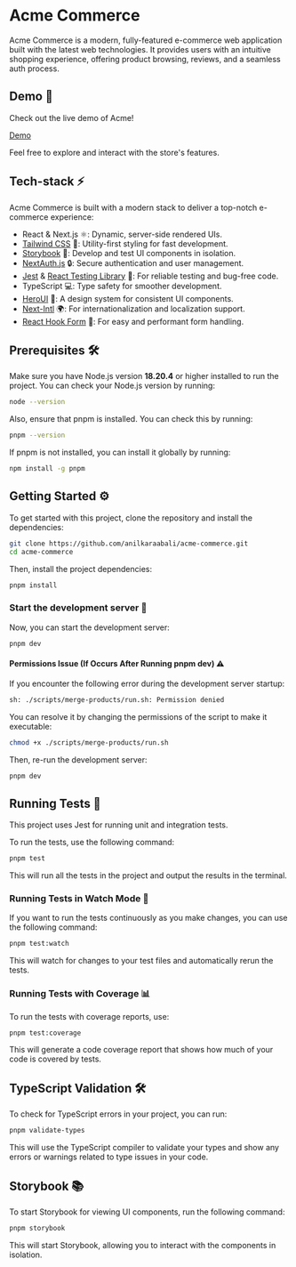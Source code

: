 # Acme Commerce

Acme Commerce is a modern, fully-featured e-commerce web application built with the latest web technologies. It provides users with an intuitive shopping experience, offering product browsing, reviews, and a seamless auth process.

## Demo 🎥

Check out the live demo of Acme!

[Demo](https://acme-commerce-beta.vercel.app/)

Feel free to explore and interact with the store's features.

## Tech-stack ⚡

Acme Commerce is built with a modern stack to deliver a top-notch e-commerce experience:

- React & Next.js ⚛️: Dynamic, server-side rendered UIs.
- [Tailwind CSS](https://tailwindcss.com/) 🌈: Utility-first styling for fast development.
- [Storybook](https://storybook.js.org/) 📖: Develop and test UI components in isolation.
- [NextAuth.js](https://next-auth.js.org/) 🔒: Secure authentication and user management.
- [Jest](https://jestjs.io/) & [React Testing Library](https://testing-library.com/) 🧪: For reliable testing and bug-free code.
- TypeScript 💻: Type safety for smoother development.
- [HeroUI](https://www.heroui.com/) 🎨: A design system for consistent UI components.
- [Next-Intl](https://next-intl.dev/) 🌍: For internationalization and localization support.
- [React Hook Form](https://react-hook-form.com/) 📝: For easy and performant form handling.

## Prerequisites 🛠️

Make sure you have Node.js version **18.20.4** or higher installed to run the project. You can check your Node.js version by running:

```bash
node --version
```

Also, ensure that pnpm is installed. You can check this by running:

```bash
pnpm --version
```

If pnpm is not installed, you can install it globally by running:

```bash
npm install -g pnpm
```

## Getting Started ⚙️

To get started with this project, clone the repository and install the dependencies:

```bash
git clone https://github.com/anilkaraabali/acme-commerce.git
cd acme-commerce
```

Then, install the project dependencies:

```bash
pnpm install
```

### Start the development server 🚀

Now, you can start the development server:

```bash
pnpm dev
```

#### Permissions Issue (If Occurs After Running pnpm dev) ⚠️

If you encounter the following error during the development server startup:

```bash
sh: ./scripts/merge-products/run.sh: Permission denied
```

You can resolve it by changing the permissions of the script to make it executable:

```bash
chmod +x ./scripts/merge-products/run.sh
```

Then, re-run the development server:

```bash
pnpm dev
```

## Running Tests 🧪

This project uses Jest for running unit and integration tests.

To run the tests, use the following command:

```bash
pnpm test
```

This will run all the tests in the project and output the results in the terminal.

### Running Tests in Watch Mode 👀

If you want to run the tests continuously as you make changes, you can use the following command:

```bash
pnpm test:watch
```

This will watch for changes to your test files and automatically rerun the tests.

### Running Tests with Coverage 📊

To run the tests with coverage reports, use:

```bash
pnpm test:coverage
```

This will generate a code coverage report that shows how much of your code is covered by tests.

## TypeScript Validation 🛠️

To check for TypeScript errors in your project, you can run:

```bash
pnpm validate-types
```

This will use the TypeScript compiler to validate your types and show any errors or warnings related to type issues in your code.

## Storybook 📚

To start Storybook for viewing UI components, run the following command:

```bash
pnpm storybook
```

This will start Storybook, allowing you to interact with the components in isolation.
